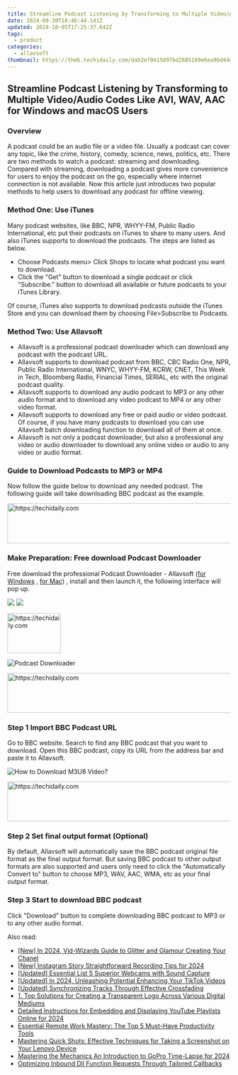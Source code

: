 ```yaml
---
title: Streamline Podcast Listening by Transforming to Multiple Video/Audio Codes Like AVI, WAV, AAC for Windows and macOS Users
date: 2024-09-30T18:46:44.141Z
updated: 2024-10-05T17:25:37.642Z
tags:
  - product
categories:
  - allavsoft
thumbnail: https://thmb.techidaily.com/dab2ef0415897bd2885169e6ea9bd44d0885cdc86df8bf517d1ad2126bf71ef1.jpg
---
```


## Streamline Podcast Listening by Transforming to Multiple Video/Audio Codes Like AVI, WAV, AAC for Windows and macOS Users

### Overview

A podcast could be an audio file or a video file. Usually a podcast can cover any topic, like the crime, history, comedy, science, news, politics, etc. There are two methods to watch a podcast: streaming and downloading. Compared with streaming, downloading a podcast gives more convenience for users to enjoy the podcast on the go, especially where internet connection is not available. Now this article just introduces two popular methods to help users to download any podcast for offline viewing.

### Method One: Use iTunes

Many podcast websites, like BBC, NPR, WHYY-FM, Public Radio International, etc put their podcasts on iTunes to share to many users. And also iTunes supports to download the podcasts. The steps are listed as below.

* Choose Podcasts menu> Click Shops to locate what podcast you want to download.
* Click the "Get" button to download a single podcast or click "Subscribe." button to download all available or future podcasts to your iTunes Library.

Of course, iTunes also supports to download podcasts outside the iTunes Store and you can download them by choosing File>Subscribe to Podcasts.

### Method Two: Use Allavsoft

* Allavsoft is a professional podcast downloader which can download any podcast with the podcast URL.
* Allavsoft supports to download podcast from BBC, CBC Radio One, NPR, Public Radio International, WNYC, WHYY-FM, KCRW, CNET, This Week in Tech, Bloomberg Radio, Financial Times, SERIAL, etc with the original podcast quality.
* Allavsoft supports to download any audio podcast to MP3 or any other audio format and to download any video podcast to MP4 or any other video format.
* Allavsoft supports to download any free or paid audio or video podcast. Of course, if you have many podcasts to download you can use Allavsoft batch downloading function to download all of them at once.
* Allavsoft is not only a podcast downloader, but also a professional any video or audio downloader to download any online video or audio to any video or audio format.

### Guide to Download Podcasts to MP3 or MP4

Now follow the guide below to download any needed podcast. The following guide will take downloading BBC podcast as the example.

<!-- affiliate ads begin -->
<a href="https://ephamedtechinc.pxf.io/c/5597632/2145009/26400" target="_top" id="2145009">
  <img src="//a.impactradius-go.com/display-ad/26400-2145009" border="0" alt="https://techidaily.com" width="728" height="90"/>
</a>
<img height="0" width="0" src="https://ephamedtechinc.pxf.io/i/5597632/2145009/26400" style="position:absolute;visibility:hidden;" border="0" />
<!-- affiliate ads end -->

### Make Preparation: Free download Podcast Downloader

Free download the professional Podcast Downloader - Allavsoft ([for Windows](https://tools.techidaily.com/allavsoft/products/) , [for Mac](https://tools.techidaily.com/allavsoft/products/)) , install and then launch it, the following interface will pop up.

[![](https://www.allavsoft.com/how-to/../images/how-to/free-download-win.jpg)](https://tools.techidaily.com/allavsoft/products/) [![](https://www.allavsoft.com/how-to/../images/how-to/free-download-mac.jpg)](https://tools.techidaily.com/allavsoft/products/)

<!-- affiliate ads begin -->
<a href="https://aligracehair.sjv.io/c/5597632/2135348/19272" target="_top" id="2135348">
  <img src="//a.impactradius-go.com/display-ad/19272-2135348" border="0" alt="https://techidaily.com" width="120" height="90"/>
</a>
<img height="0" width="0" src="https://aligracehair.sjv.io/i/5597632/2135348/19272" style="position:absolute;visibility:hidden;" border="0" />
<!-- affiliate ads end -->

![Podcast Downloader](https://www.allavsoft.com/how-to/../images/allavsoft/screen-shot-600.jpg)

<!-- affiliate ads begin -->
<a href="https://ephamedtechinc.pxf.io/c/5597632/2137228/26400" target="_top" id="2137228">
  <img src="//a.impactradius-go.com/display-ad/26400-2137228" border="0" alt="https://techidaily.com" width="728" height="90"/>
</a>
<img height="0" width="0" src="https://ephamedtechinc.pxf.io/i/5597632/2137228/26400" style="position:absolute;visibility:hidden;" border="0" />
<!-- affiliate ads end -->

### Step 1 Import BBC Podcast URL

Go to BBC website. Search to find any BBC podcast that you want to download. Open this BBC podcast, copy its URL from the address bar and paste it to Allavsoft.

![How to Download M3U8 Video?](https://www.allavsoft.com/how-to/../images/how-to/download-rtmp-video/download-rtmp-video.jpg)

<!-- affiliate ads begin -->
<a href="https://appsumo.8odi.net/c/5597632/2151892/7443" target="_top" id="2151892">
  <img src="//a.impactradius-go.com/display-ad/7443-2151892" border="0" alt="https://techidaily.com" width="600" height="90"/>
</a>
<img height="0" width="0" src="https://appsumo.8odi.net/i/5597632/2151892/7443" style="position:absolute;visibility:hidden;" border="0" />
<!-- affiliate ads end -->

### Step 2 Set final output format (Optional)

By default, Allavsoft will automatically save the BBC podcast original file format as the final output format. But saving BBC podcast to other output formats are also supported and users only need to click the "Automatically Convert to" button to choose MP3, WAV, AAC, WMA, etc as your final output format.

### Step 3 Start to download BBC podcast

Click "Download" button to complete downloading BBC podcast to MP3 or to any other audio format.

<ins class="adsbygoogle"
     style="display:block"
     data-ad-format="autorelaxed"
     data-ad-client="ca-pub-7571918770474297"
     data-ad-slot="1223367746"></ins>

<ins class="adsbygoogle"
     style="display:block"
     data-ad-client="ca-pub-7571918770474297"
     data-ad-slot="8358498916"
     data-ad-format="auto"
     data-full-width-responsive="true"></ins>

<span class="atpl-alsoreadstyle">Also read:</span>
<div><ul>
<li><a href="https://youtube-lab.techidaily.com/n-2024-vid-wizards-guide-to-glitter-and-glamour-creating-your-chanel/"><u>[New] In 2024, Vid-Wizards Guide to Glitter and Glamour Creating Your Chanel</u></a></li>
<li><a href="https://instagram-videos.techidaily.com/new-instagram-story-straightforward-recording-tips-for-2024/"><u>[New] Instagram Story Straightforward Recording Tips for 2024</u></a></li>
<li><a href="https://video-capture.techidaily.com/updated-essential-list-5-superior-webcams-with-sound-capture/"><u>[Updated] Essential List 5 Superior Webcams with Sound Capture</u></a></li>
<li><a href="https://fox-info.techidaily.com/updated-in-2024-unleashing-potential-enhancing-your-tiktok-videos/"><u>[Updated] In 2024, Unleashing Potential Enhancing Your TikTok Videos</u></a></li>
<li><a href="https://fox-http.techidaily.com/updated-synchronizing-tracks-through-effective-crossfading/"><u>[Updated] Synchronizing Tracks Through Effective Crossfading</u></a></li>
<li><a href="https://fox-web3.techidaily.com/1-top-solutions-for-creating-a-transparent-logo-across-various-digital-mediums/"><u>1. Top Solutions for Creating a Transparent Logo Across Various Digital Mediums</u></a></li>
<li><a href="https://youtube-docs.techidaily.com/led-instructions-for-embedding-and-displaying-youtube-playlists-online-for-2024/"><u>Detailed Instructions for Embedding and Displaying YouTube Playlists Online for 2024</u></a></li>
<li><a href="https://fox-web3.techidaily.com/essential-remote-work-mastery-the-top-5-must-have-productivity-tools/"><u>Essential Remote Work Mastery: The Top 5 Must-Have Productivity Tools</u></a></li>
<li><a href="https://fox-web3.techidaily.com/mastering-quick-shots-effective-techniques-for-taking-a-screenshot-on-your-lenovo-device/"><u>Mastering Quick Shots: Effective Techniques for Taking a Screenshot on Your Lenovo Device</u></a></li>
<li><a href="https://extra-approaches.techidaily.com/mastering-the-mechanics-an-introduction-to-gopro-time-lapse-for-2024/"><u>Mastering the Mechanics An Introduction to GoPro Time-Lapse for 2024</u></a></li>
<li><a href="https://fox-web3.techidaily.com/optimizing-inbound-dll-function-requests-through-tailored-callbacks/"><u>Optimizing Inbound Dll Function Requests Through Tailored Callbacks</u></a></li>
</ul></div>

